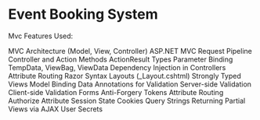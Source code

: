 # Event Booking System

Mvc Features Used:

MVC Architecture (Model, View, Controller)
ASP.NET MVC Request Pipeline
Controller and Action Methods
ActionResult Types
Parameter Binding
TempData, ViewBag, ViewData
Dependency Injection in Controllers
Attribute Routing
Razor Syntax
Layouts (_Layout.cshtml)
Strongly Typed Views
Model Binding
Data Annotations for Validation
Server-side Validation
Client-side Validation
Forms
Anti-Forgery Tokens
Attribute Routing
Authorize Attribute
Session State
Cookies
Query Strings
Returning Partial Views via AJAX
User Secrets
